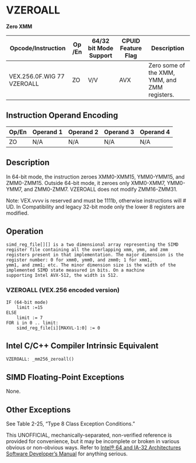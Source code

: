 # VZEROALL

**Zero XMM**

| Opcode/Instruction         | Op /En | 64/32 bit Mode Support | CPUID Feature Flag | Description                                   |
| -------------------------- | ------ | ---------------------- | ------------------ | --------------------------------------------- |
| VEX.256.0F.WIG 77 VZEROALL | ZO     | V/V                    | AVX                | Zero some of the XMM, YMM, and ZMM registers. |

## Instruction Operand Encoding

| Op/En | Operand 1 | Operand 2 | Operand 3 | Operand 4 |
| ----- | --------- | --------- | --------- | --------- |
| ZO    | N/A       | N/A       | N/A       | N/A       |

## Description

In 64-bit mode, the instruction zeroes XMM0-XMM15, YMM0-YMM15, and ZMM0-ZMM15. Outside 64-bit mode, it zeroes only XMM0-XMM7, YMM0-YMM7, and ZMM0-ZMM7. VZEROALL does not modify ZMM16-ZMM31.

Note: VEX.vvvv is reserved and must be 1111b, otherwise instructions will #​​​UD. In Compatibility and legacy 32-bit mode only the lower 8 registers are modified.

## Operation

```
simd_reg_file[][] is a two dimensional array representing the SIMD register file containing all the overlapping xmm, ymm, and zmm
registers present in that implementation. The major dimension is the register number: 0 for xmm0, ymm0, and zmm0; 1 for xmm1,
ymm1, and zmm1; etc. The minor dimension size is the width of the implemented SIMD state measured in bits. On a machine
supporting Intel AVX-512, the width is 512.

```

### VZEROALL (VEX.256 encoded version)

```
IF (64-bit mode)
    limit :=15
ELSE
    limit := 7
FOR i in 0 .. limit:
    simd_reg_file[i][MAXVL-1:0] := 0

```

## Intel C/C++ Compiler Intrinsic Equivalent

```
VZEROALL: _mm256_zeroall()

```

## SIMD Floating-Point Exceptions

None.

## Other Exceptions

See Table 2-25, “Type 8 Class Exception Conditions.”

This UNOFFICIAL, mechanically-separated, non-verified reference is provided for convenience, but it may be
incomplete or broken in various obvious or non-obvious
ways. Refer to [Intel® 64 and IA-32 Architectures Software Developer’s Manual](https://software.intel.com/en-us/download/intel-64-and-ia-32-architectures-sdm-combined-volumes-1-2a-2b-2c-2d-3a-3b-3c-3d-and-4) for anything serious.
